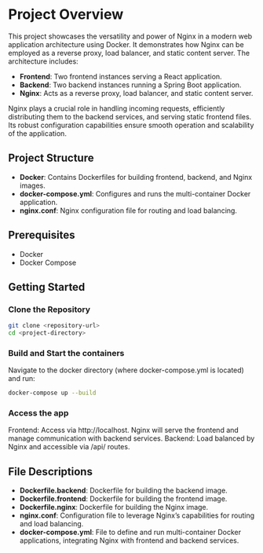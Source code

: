 # Project Overview

This project showcases the versatility and power of Nginx in a modern web application architecture using Docker. It demonstrates how Nginx can be employed as a reverse proxy, load balancer, and static content server. The architecture includes:

- **Frontend**: Two frontend instances serving a React application.
- **Backend**: Two backend instances running a Spring Boot application.
- **Nginx**: Acts as a reverse proxy, load balancer, and static content server.

Nginx plays a crucial role in handling incoming requests, efficiently distributing them to the backend services, and serving static frontend files. Its robust configuration capabilities ensure smooth operation and scalability of the application.

## Project Structure

- **Docker**: Contains Dockerfiles for building frontend, backend, and Nginx images.
- **docker-compose.yml**: Configures and runs the multi-container Docker application.
- **nginx.conf**: Nginx configuration file for routing and load balancing.

## Prerequisites

- Docker
- Docker Compose

## Getting Started

### Clone the Repository

```bash
git clone <repository-url>
cd <project-directory>
```

### Build and Start the containers

Navigate to the docker directory (where docker-compose.yml is located) and run:

```bash
docker-compose up --build
```

### Access the app
Frontend: Access via http://localhost. Nginx will serve the frontend and manage communication with backend services.
Backend: Load balanced by Nginx and accessible via /api/ routes.

## File Descriptions

- **Dockerfile.backend**: Dockerfile for building the backend image.
- **Dockerfile.frontend**: Dockerfile for building the frontend image.
- **Dockerfile.nginx**: Dockerfile for building the Nginx image.
- **nginx.conf**: Configuration file to leverage Nginx’s capabilities for routing and load balancing.
- **docker-compose.yml**: File to define and run multi-container Docker applications, integrating Nginx with frontend and backend services.


